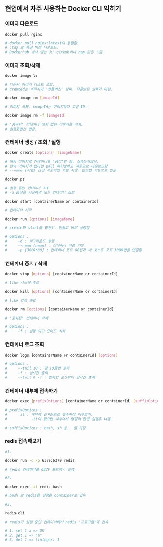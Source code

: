 ## 현업에서 자주 사용하는 Docker CLI 익히기

### 이미지 다운로드
```bash
docker pull nginx

# docker pull nginx:latest와 동일함. 
# :tag 로 특정 버전 다운로드.
# Dockerhub 에서 받는 것! github이나 npm 같은 느낌
```
 

### 이미지 조회/삭제
```bash
docker image ls 

# 다운된 이미지 리스트 조회. 
# created는 이미지가 '만들어진' 날짜. 다운받은 날짜가 아님.
```
```bash
docker image rm [imageId] 

# 이미지 삭제. imageId는 이미지마다 고유 ID.
``` 
```bash
docker image rm -f [imageId] 

# '중단된' 컨테이너 에서 썼던 이미지를 삭제.
# 실행중인건 안됨.  
```
 
### 컨테이너 생성 / 조회 / 실행


```bash
docker create [options] [imageName]

# 해당 이미지로 컨테이너를 '생성'만 함. 실행하지않음.
# 만약 이미지가 없다면 pull 하지않아도 자동으로 다운로드함
# --name [이름] 옵션 사용하면 이름 지정. 없으면 자동으로 만듦
```
```bash
docker ps

# 실행 중인 컨테이너 조회. 
# -a 옵션을 사용하면 모든 컨테이너 조회
```
```bash
docker start [containerName or containerId]

# 컨테이너 시작
```
```bash
docker run [options] [imageName] 

# create와 start를 합친것. 만들고 바로 실행함

# options : 
#     -d : 백그라운드 실행
#     --name [name] : 컨테이너 이름 지정
#     -p [3000:80] : 컨테이너 포트 80번과 내 호스트 포트 3000번을 연결함
``` 
  

### 컨테이너 중지 / 삭제
```bash
docker stop [options] [containerName or containerId] 

# like 시스템 종료
```
```bash
docker kill [options] [containerName or containerId] 

# like 강제 종료
```
```bash
docker rm [options] [containerName or containerId]  

# '중지된' 컨테이너 삭제

# options : 
#     -f : 실행 되고 있어도 삭제
```

 
   

### 컨테이너 로그 조회
```bash
docker logs [containerName or containerId] [options]

# options :
#     --tail 10 : 끝 10줄만 출력
#     -f : 실시간 출력
#     --tail 0 -f : 입력한 순간부터 실시간 출력
```

  
### 컨테이너 내부에 접속하기
```bash
docker exec [prefixOptions] [containerName or containerId] [suffixOptions]

# prefixOptions : 
#     -it : 내부에 실시간으로 접속하여 머무르기.
#           -it이 없으면 내부에서 명령어 한번 실행후 나옴

# suffixOptions : bash, sh 등.. 쉘 지정
```

### redis 접속해보기
```bash
#1. 

docker run -d -p 6379:6379 redis

# redis 컨테이너를 6379 포트에서 실행
```
```bash
#2.

docker exec -it redis bash

# bash 로 redis를 실행한 container로 접속
``` 
```bash
#3.

redis-cli

# redis가 실행 중인 컨테이너에서 redis '프로그램'에 접속

# 1. set 1 a => OK
# 2. get 1 => "a"
# 3. del 1 => (integer) 1
```
   
    